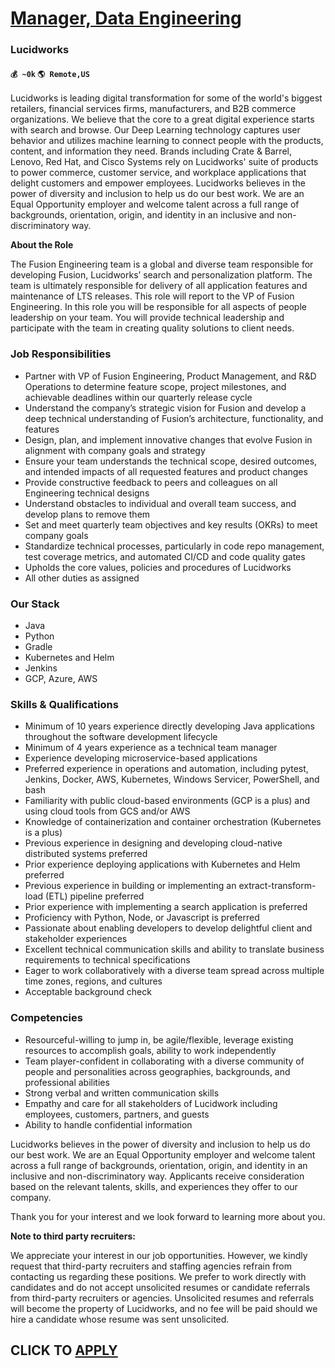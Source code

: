 # [Manager, Data Engineering](https://www.remotewlb.com/apply/manager-data-engineering-60243)  
### Lucidworks  
#### `💰 ~0k` `🌎 Remote,US`  

Lucidworks is leading digital transformation for some of the world's biggest retailers, financial services firms, manufacturers, and B2B commerce organizations. We believe that the core to a great digital experience starts with search and browse. Our Deep Learning technology captures user behavior and utilizes machine learning to connect people with the products, content, and information they need. Brands including Crate & Barrel, Lenovo, Red Hat, and Cisco Systems rely on Lucidworks' suite of products to power commerce, customer service, and workplace applications that delight customers and empower employees. Lucidworks believes in the power of diversity and inclusion to help us do our best work. We are an Equal Opportunity employer and welcome talent across a full range of backgrounds, orientation, origin, and identity in an inclusive and non-discriminatory way.

  

 **About the Role**

The Fusion Engineering team is a global and diverse team responsible for developing Fusion, Lucidworks’ search and personalization platform. The team is ultimately responsible for delivery of all application features and maintenance of LTS releases. This role will report to the VP of Fusion Engineering. In this role you will be responsible for all aspects of people leadership on your team. You will provide technical leadership and participate with the team in creating quality solutions to client needs.

### Job Responsibilities

  * Partner with VP of Fusion Engineering, Product Management, and R&D Operations to determine feature scope, project milestones, and achievable deadlines within our quarterly release cycle 
  * Understand the company’s strategic vision for Fusion and develop a deep technical understanding of Fusion’s architecture, functionality, and features
  * Design, plan, and implement innovative changes that evolve Fusion in alignment with company goals and strategy
  * Ensure your team understands the technical scope, desired outcomes, and intended impacts of all requested features and product changes
  * Provide constructive feedback to peers and colleagues on all Engineering technical designs
  * Understand obstacles to individual and overall team success, and develop plans to remove them
  * Set and meet quarterly team objectives and key results (OKRs) to meet company goals
  * Standardize technical processes, particularly in code repo management, test coverage metrics, and automated CI/CD and code quality gates
  * Upholds the core values, policies and procedures of Lucidworks
  * All other duties as assigned

### Our Stack

  * Java
  * Python
  * Gradle
  * Kubernetes and Helm
  * Jenkins
  * GCP, Azure, AWS

### Skills & Qualifications

  * Minimum of 10 years experience directly developing Java applications throughout the software development lifecycle
  * Minimum of 4 years experience as a technical team manager
  * Experience developing microservice-based applications
  * Preferred experience in operations and automation, including pytest, Jenkins, Docker, AWS, Kubernetes, Windows Servicer, PowerShell, and bash
  * Familiarity with public cloud-based environments (GCP is a plus) and using cloud tools from GCS and/or AWS
  * Knowledge of containerization and container orchestration (Kubernetes is a plus)
  * Previous experience in designing and developing cloud-native distributed systems preferred
  * Prior experience deploying applications with Kubernetes and Helm preferred
  * Previous experience in building or implementing an extract-transform-load (ETL) pipeline preferred
  * Prior experience with implementing a search application is preferred
  * Proficiency with Python, Node, or Javascript is preferred
  * Passionate about enabling developers to develop delightful client and stakeholder experiences
  * Excellent technical communication skills and ability to translate business requirements to technical specifications
  * Eager to work collaboratively with a diverse team spread across multiple time zones, regions, and cultures
  * Acceptable background check

### Competencies

  * Resourceful-willing to jump in, be agile/flexible, leverage existing resources to accomplish goals, ability to work independently
  * Team player-confident in collaborating with a diverse community of people and personalities across geographies, backgrounds, and professional abilities
  * Strong verbal and written communication skills
  * Empathy and care for all stakeholders of Lucidwork including employees, customers, partners, and guests
  * Ability to handle confidential information 

Lucidworks believes in the power of diversity and inclusion to help us do our best work. We are an Equal Opportunity employer and welcome talent across a full range of backgrounds, orientation, origin, and identity in an inclusive and non-discriminatory way. Applicants receive consideration based on the relevant talents, skills, and experiences they offer to our company.

  

Thank you for your interest and we look forward to learning more about you.

  

 **Note to third party recruiters:**

We appreciate your interest in our job opportunities. However, we kindly request that third-party recruiters and staffing agencies refrain from contacting us regarding these positions. We prefer to work directly with candidates and do not accept unsolicited resumes or candidate referrals from third-party recruiters or agencies. Unsolicited resumes and referrals will become the property of Lucidworks, and no fee will be paid should we hire a candidate whose resume was sent unsolicited.

  

  
## CLICK TO [APPLY](https://www.remotewlb.com/apply/manager-data-engineering-60243)

